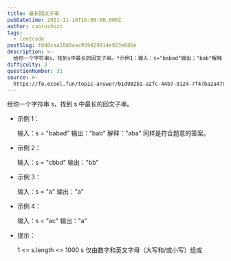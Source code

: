 ```yaml
---
title: 最长回文子串
pubDatetime: 2021-11-18T16:00:00.000Z
author: caorushizi
tags:
  - leetcode
postSlug: f8d8caa10d8aac939429914e923e686e
description: >-
  给你一个字符串s，找到s中最长的回文子串。*示例1：输入：s="babad"输出："bab"解释："aba"同样是符合题意的答案。*示例2：输入：s="cbbd"输出："bb"*示例3：输入：s="a
difficulty: 3
questionNumber: 31
source: >-
  https://fe.ecool.fun/topic-answer/b1d982b1-a2fc-44b7-9124-7f47ba2a4707?orderBy=updateTime&order=desc&tagId=31
---
```


给你一个字符串 s，找到 s 中最长的回文子串。

- 示例 1：

  输入：s = "babad"
  输出："bab"
  解释："aba" 同样是符合题意的答案。

- 示例 2：

  输入：s = "cbbd"
  输出："bb"

- 示例 3：

  输入：s = "a"
  输出："a"

- 示例 4：

  输入：s = "ac"
  输出："a"

- 提示：

  1 <= s.length <= 1000
  s 仅由数字和英文字母（大写和/或小写）组成
